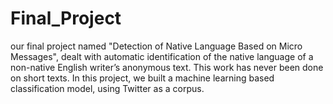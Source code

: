 # Final_Project

our final project named "Detection of Native Language Based on Micro Messages", dealt with automatic identification of the native language of a non-native English writer’s anonymous text.
This work has never been done on short texts.
In this project, we built a machine learning based classification model, using Twitter as a corpus.
